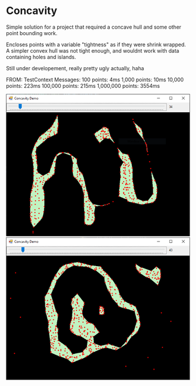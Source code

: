 # Concavity

Simple solution for a project that required a concave hull and some other point bounding work.

Encloses points with a variable "tightness" as if they were shrink wrapped. A simpler convex hull was not tight enough, and wouldnt work with data containing holes and islands.

Still under developement, really pretty ugly actually, haha

FROM: TestContext Messages:
100 points: 4ms
1,000 points: 10ms
10,000 points: 223ms
100,000 points: 215ms
1,000,000 points: 3554ms


![Flat Demo 1](https://github.com/jared-malooly/Concavity/blob/master/Demos/blank1.PNG?raw=true)
![Flat Demo 1](https://github.com/jared-malooly/Concavity/blob/master/Demos/blank2.PNG?raw=true)
